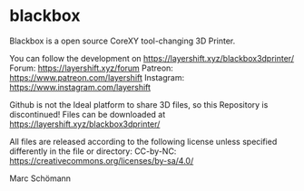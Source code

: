 # blackbox
Blackbox is a open source CoreXY tool-changing 3D Printer.

You can follow the development on https://layershift.xyz/blackbox3dprinter/
Forum: https://layershift.xyz/forum
Patreon: https://www.patreon.com/layershift
Instagram: https://www.instagram.com/layershift

Github is not the Ideal platform to share 3D files, so this Repository is discontinued! 
Files can be downloaded at https://layershift.xyz/blackbox3dprinter/

All files are released according to the following license unless specified differently in the file or directory: CC-by-NC: https://creativecommons.org/licenses/by-sa/4.0/

Marc Schömann
